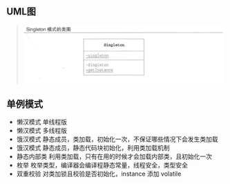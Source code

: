 ## UML图
>   ![Singleton](https://github.com/yueraiyu/JavaDesignPattern/blob/master/src/com/yeay/design/singleton/singleton.jpg)

## 单例模式
* 懒汉模式 单线程版
* 懒汉模式 多线程版
* 饿汉模式 静态成员，类加载，初始化一次，不保证哪些情况下会发生类加载
* 饿汉模式 静态成员，静态代码块初始化，利用类加载机制
* 静态内部类 利用类加载，只有在用的时候才会加载内部类，且初始化一次
* 枚举 枚举类型，编译器会编译程静态常量，线程安全，类型安全
* 双重校验 对类加锁且校验是否初始化，instance 添加 volatile